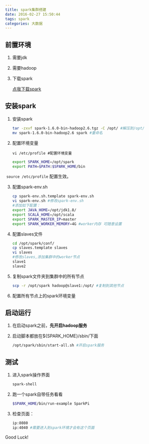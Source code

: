 ```yaml
---
title: spark集群搭建
date: 2016-02-27 15:50:44
tags: spark 
categories: 大数据
---
```


## 前置环境

1. 需要jdk

2. 需要hadoop

3. 下载spark

   <a href="http://spark.apache.org/downloads.html">点我下载spark</a>

<!-- more -->

## 安装spark

1. 安装spark

   ```sh
   tar -zxvf spark-1.6.0-bin-hadoop2.6.tgz -C /opt/ #解压到/opt/
   mv spark-1.6.0-bin-hadoop2.6 spark #重命名
   ```

2. 配置环境变量

   `vi /etc/profile #配置环境变量`

   ```sh
   export SPARK_HOME=/opt/spark
   export PATH=$PATH:$SPARK_HOME/bin
   ```

​      `source /etc/profile`  配置生效。

3. 配置spark-env.sh

   ```sh
   cp spark-env.sh.template spark-env.sh 
   vi spark-env.sh #修改spark-env.sh
   #添加如下配置：
   export JAVA_HOME=/opt/jdk1.8/
   export SCALA_HOME=/opt/scala
   export SPARK_MASTER_IP=master
   export SPARK_WORKER_MEMORY=4G #worker内存 可随意设置

   ```

4. 配置slaves文件

   ```sh
   cd /opt/spark/conf/ 
   cp slaves.template slaves
   vi slaves
   #修改slaves,添加集群中的worker节点
   slave1
   slave2
   ```

5. 复制spark文件夹到集群中的所有节点

   ```sh
   scp -r /opt/spark hadoop@slave1:/opt/ #复制到其他节点
   ```

6. 配置所有节点上的spark环境变量

## 启动运行

1. 在启动spark之前，**先开启hadoop服务**

2. 启动脚本都放在${SPARK_HOME}/sbin/下面

   ```sh
   /opt/spark/sbin/start-all.sh #开启spark服务
   ```

## 测试

1. 进入spark操作界面

   ```sh
   spark-shell
   ```

2. 跑一个spark自带任务看看

   ```sh
   $SPARK_HOME/bin/run-example SparkPi
   ```

3. 检查页面：

   ```sh
   ip:8080
   ip:4040 #需要进入到spark环境才会有这个页面
   ```



Good Luck!